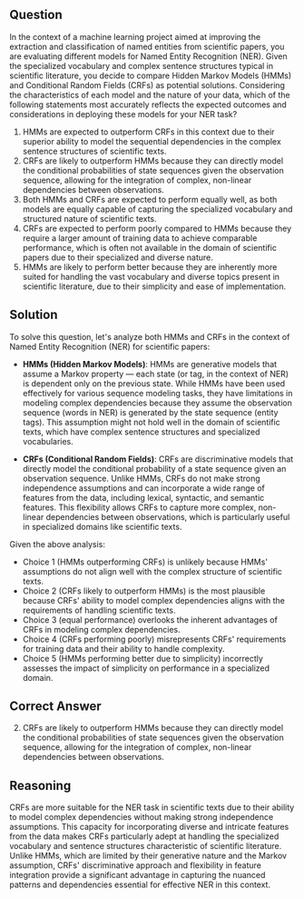 ## Question
In the context of a machine learning project aimed at improving the extraction and classification of named entities from scientific papers, you are evaluating different models for Named Entity Recognition (NER). Given the specialized vocabulary and complex sentence structures typical in scientific literature, you decide to compare Hidden Markov Models (HMMs) and Conditional Random Fields (CRFs) as potential solutions. Considering the characteristics of each model and the nature of your data, which of the following statements most accurately reflects the expected outcomes and considerations in deploying these models for your NER task?

1. HMMs are expected to outperform CRFs in this context due to their superior ability to model the sequential dependencies in the complex sentence structures of scientific texts.
2. CRFs are likely to outperform HMMs because they can directly model the conditional probabilities of state sequences given the observation sequence, allowing for the integration of complex, non-linear dependencies between observations.
3. Both HMMs and CRFs are expected to perform equally well, as both models are equally capable of capturing the specialized vocabulary and structured nature of scientific texts.
4. CRFs are expected to perform poorly compared to HMMs because they require a larger amount of training data to achieve comparable performance, which is often not available in the domain of scientific papers due to their specialized and diverse nature.
5. HMMs are likely to perform better because they are inherently more suited for handling the vast vocabulary and diverse topics present in scientific literature, due to their simplicity and ease of implementation.

## Solution
To solve this question, let's analyze both HMMs and CRFs in the context of Named Entity Recognition (NER) for scientific papers:

- **HMMs (Hidden Markov Models)**: HMMs are generative models that assume a Markov property — each state (or tag, in the context of NER) is dependent only on the previous state. While HMMs have been used effectively for various sequence modeling tasks, they have limitations in modeling complex dependencies because they assume the observation sequence (words in NER) is generated by the state sequence (entity tags). This assumption might not hold well in the domain of scientific texts, which have complex sentence structures and specialized vocabularies.

- **CRFs (Conditional Random Fields)**: CRFs are discriminative models that directly model the conditional probability of a state sequence given an observation sequence. Unlike HMMs, CRFs do not make strong independence assumptions and can incorporate a wide range of features from the data, including lexical, syntactic, and semantic features. This flexibility allows CRFs to capture more complex, non-linear dependencies between observations, which is particularly useful in specialized domains like scientific texts.

Given the above analysis:

- Choice 1 (HMMs outperforming CRFs) is unlikely because HMMs' assumptions do not align well with the complex structure of scientific texts.
- Choice 2 (CRFs likely to outperform HMMs) is the most plausible because CRFs' ability to model complex dependencies aligns with the requirements of handling scientific texts.
- Choice 3 (equal performance) overlooks the inherent advantages of CRFs in modeling complex dependencies.
- Choice 4 (CRFs performing poorly) misrepresents CRFs' requirements for training data and their ability to handle complexity.
- Choice 5 (HMMs performing better due to simplicity) incorrectly assesses the impact of simplicity on performance in a specialized domain.

## Correct Answer
2. CRFs are likely to outperform HMMs because they can directly model the conditional probabilities of state sequences given the observation sequence, allowing for the integration of complex, non-linear dependencies between observations.

## Reasoning
CRFs are more suitable for the NER task in scientific texts due to their ability to model complex dependencies without making strong independence assumptions. This capacity for incorporating diverse and intricate features from the data makes CRFs particularly adept at handling the specialized vocabulary and sentence structures characteristic of scientific literature. Unlike HMMs, which are limited by their generative nature and the Markov assumption, CRFs' discriminative approach and flexibility in feature integration provide a significant advantage in capturing the nuanced patterns and dependencies essential for effective NER in this context.